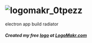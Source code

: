 # ![logomakr_0tpezz](https://user-images.githubusercontent.com/3071208/45590976-98aa9c00-b945-11e8-8cf5-0a8ba96b691c.png)

electron app build radiator

##### Created my free [logo](logomakr.com/0Tpezz) at [LogoMakr.com](LogoMakr.com) 
